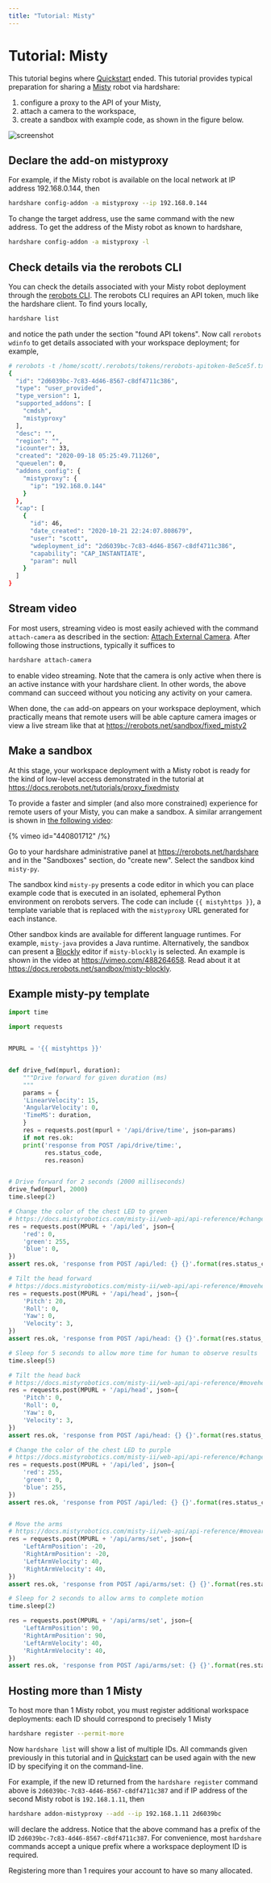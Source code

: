 ```yaml
---
title: "Tutorial: Misty"
---
```


# Tutorial: Misty

This tutorial begins where [Quickstart](/hardshare/quickstart) ended. This tutorial provides
typical preparation for sharing a [Misty](https://www.mistyrobotics.com/) robot via hardshare:

1. configure a proxy to the API of your Misty,
2. attach a camera to the workspace,
3. create a sandbox with example code, as shown in the figure below.

![screenshot](figures/screenshot-misty2sandbox-20201124.png)


## Declare the add-on mistyproxy

For example, if the Misty robot is available on the local network at IP address
192.168.0.144, then

```bash
hardshare config-addon -a mistyproxy --ip 192.168.0.144
```

To change the target address, use the same command with the new address.
To get the address of the Misty robot as known to hardshare,

```bash
hardshare config-addon -a mistyproxy -l
```


## Check details via the rerobots CLI

You can check the details associated with your Misty robot deployment through
the [rerobots CLI](https://docs.rerobots.net/tools/cli).
The rerobots CLI requires an API token, much like the hardshare client. To find yours locally,

```bash
hardshare list
```

and notice the path under the section "found API tokens". Now call `rerobots wdinfo`
to get details associated with your workspace deployment; for example,

```bash
# rerobots -t /home/scott/.rerobots/tokens/rerobots-apitoken-8e5ce5f.txt wdinfo 2d6039bc-7c83-4d46-8567-c8df4711c386
{
  "id": "2d6039bc-7c83-4d46-8567-c8df4711c386",
  "type": "user_provided",
  "type_version": 1,
  "supported_addons": [
    "cmdsh",
    "mistyproxy"
  ],
  "desc": "",
  "region": "",
  "icounter": 33,
  "created": "2020-09-18 05:25:49.711260",
  "queuelen": 0,
  "addons_config": {
    "mistyproxy": {
      "ip": "192.168.0.144"
    }
  },
  "cap": [
    {
      "id": 46,
      "date_created": "2020-10-21 22:24:07.808679",
      "user": "scott",
      "wdeployment_id": "2d6039bc-7c83-4d46-8567-c8df4711c386",
      "capability": "CAP_INSTANTIATE",
      "param": null
    }
  ]
}
```


## Stream video

For most users, streaming video is most easily achieved with the command
`attach-camera` as described in the section: [Attach External Camera](/hardshare/attach_camera). After
following those instructions, typically it suffices to

```bash
hardshare attach-camera
```

to enable video streaming. Note that the camera is only active when there is an
active instance with your hardshare client. In other words, the above command
can succeed without you noticing any activity on your camera.

When done, the `cam` add-on appears on your workspace deployment, which
practically means that remote users will be able capture camera images or view a
live stream like that at <https://rerobots.net/sandbox/fixed_misty2>


## Make a sandbox

At this stage, your workspace deployment with a Misty robot is ready for the
kind of low-level access demonstrated in the tutorial at <https://docs.rerobots.net/tutorials/proxy_fixedmisty>

To provide a faster and simpler (and also more constrained) experience for
remote users of your Misty, you can make a sandbox.
A similar arrangement is shown in [the following video](https://vimeo.com/440801712):

{% vimeo id="440801712" /%}

Go to your hardshare administrative panel at <https://rerobots.net/hardshare>
and in the "Sandboxes" section, do "create new".
Select the sandbox kind `misty-py`.

The sandbox kind `misty-py` presents a code editor in which you can place
example code that is executed in an isolated, ephemeral Python environment on
rerobots servers. The code can include `{{ mistyhttps }}`, a template variable
that is replaced with the `mistyproxy` URL generated for each instance.

Other sandbox kinds are available for different language runtimes. For example,
`misty-java` provides a Java runtime. Alternatively, the sandbox can present a
[Blockly](https://developers.google.com/blockly/) editor if `misty-blockly` is selected. An example is shown in the
video at <https://vimeo.com/488264658>.
Read about it at <https://docs.rerobots.net/sandbox/misty-blockly>.


## Example misty-py template

```python
import time

import requests


MPURL = '{{ mistyhttps }}'


def drive_fwd(mpurl, duration):
    """Drive forward for given duration (ms)
    """
    params = {
	'LinearVelocity': 15,
	'AngularVelocity': 0,
	'TimeMS': duration,
    }
    res = requests.post(mpurl + '/api/drive/time', json=params)
    if not res.ok:
	print('response from POST /api/drive/time:',
	      res.status_code,
	      res.reason)


# Drive forward for 2 seconds (2000 milliseconds)
drive_fwd(mpurl, 2000)
time.sleep(2)

# Change the color of the chest LED to green
# https://docs.mistyrobotics.com/misty-ii/web-api/api-reference/#changeled
res = requests.post(MPURL + '/api/led', json={
    'red': 0,
    'green': 255,
    'blue': 0,
})
assert res.ok, 'response from POST /api/led: {} {}'.format(res.status_code, res.reason)

# Tilt the head forward
# https://docs.mistyrobotics.com/misty-ii/web-api/api-reference/#movehead
res = requests.post(MPURL + '/api/head', json={
    'Pitch': 20,
    'Roll': 0,
    'Yaw': 0,
    'Velocity': 3,
})
assert res.ok, 'response from POST /api/head: {} {}'.format(res.status_code, res.reason)

# Sleep for 5 seconds to allow more time for human to observe results
time.sleep(5)

# Tilt the head back
# https://docs.mistyrobotics.com/misty-ii/web-api/api-reference/#movehead
res = requests.post(MPURL + '/api/head', json={
    'Pitch': 0,
    'Roll': 0,
    'Yaw': 0,
    'Velocity': 3,
})
assert res.ok, 'response from POST /api/head: {} {}'.format(res.status_code, res.reason)

# Change the color of the chest LED to purple
# https://docs.mistyrobotics.com/misty-ii/web-api/api-reference/#changeled
res = requests.post(MPURL + '/api/led', json={
    'red': 255,
    'green': 0,
    'blue': 255,
})
assert res.ok, 'response from POST /api/led: {} {}'.format(res.status_code, res.reason)


# Move the arms
# https://docs.mistyrobotics.com/misty-ii/web-api/api-reference/#movearms
res = requests.post(MPURL + '/api/arms/set', json={
    'LeftArmPosition': -20,
    'RightArmPosition': -20,
    'LeftArmVelocity': 40,
    'RightArmVelocity': 40,
})
assert res.ok, 'response from POST /api/arms/set: {} {}'.format(res.status_code, res.reason)

# Sleep for 2 seconds to allow arms to complete motion
time.sleep(2)

res = requests.post(MPURL + '/api/arms/set', json={
    'LeftArmPosition': 90,
    'RightArmPosition': 90,
    'LeftArmVelocity': 40,
    'RightArmVelocity': 40,
})
assert res.ok, 'response from POST /api/arms/set: {} {}'.format(res.status_code, res.reason)
```


## Hosting more than 1 Misty

To host more than 1 Misty robot, you must register additional workspace
deployments: each ID should correspond to precisely 1 Misty

```bash
hardshare register --permit-more
```

Now `hardshare list` will show a list of multiple IDs. All commands given
previously in this tutorial and in [Quickstart](/hardshare/quickstart) can be used again with the
new ID by specifying it on the command-line.

For example, if the new ID returned from the `hardshare register` command
above is `2d6039bc-7c83-4d46-8567-c8df4711c387` and if IP address of the
second Misty robot is `192.168.1.11`, then

```bash
hardshare addon-mistyproxy --add --ip 192.168.1.11 2d6039bc
```

will declare the address. Notice that the above command has a prefix of the ID
`2d6039bc-7c83-4d46-8567-c8df4711c387`. For convenience, most `hardshare`
commands accept a unique prefix where a workspace deployment ID is required.

Registering more than 1 requires your account to have so many allocated.
